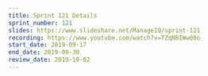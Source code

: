 ```yaml
---
title: Sprint 121 Details
sprint_number: 121
slides: https://www.slideshare.net/ManageIQ/sprint-121
recording: https://www.youtube.com/watch?v=TZqNBIWw08o
start_date: 2019-09-17
end_date: 2019-09-30
review_date: 2019-10-02
---
```

